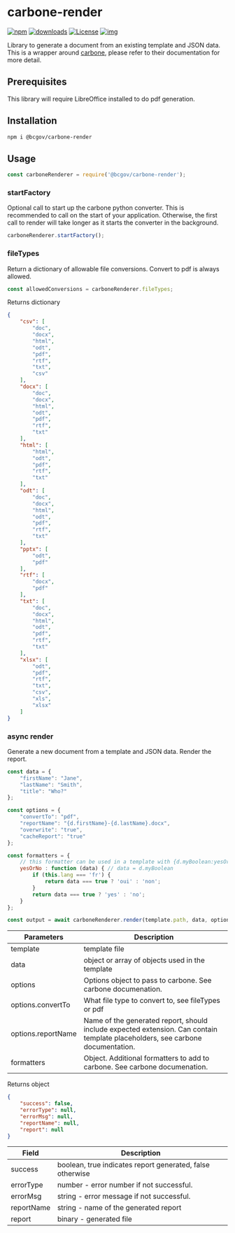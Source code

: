 # carbone-render

[![npm](https://img.shields.io/npm/v/@bcgov/carbone-render.svg)](https://www.npmjs.com/package/@bcgov/carbone-render)
[![downloads](https://img.shields.io/npm/dm/@bcgov/carbone-render.svg)](https://npmcharts.com/compare/@bcgov/carbone-render?minimal=true)
[![License](https://img.shields.io/badge/License-Apache%202.0-blue.svg)](LICENSE)
[![img](https://img.shields.io/badge/Lifecycle-Stable-97ca00)](https://github.com/bcgov/repomountie/blob/master/doc/lifecycle-badges.md)

Library to generate a document from an existing template and JSON data.  This is a wrapper around [carbone](https://carbone.io), please refer to their documentation for more detail.

## Prerequisites

This library will require LibreOffice installed to do pdf generation.

## Installation

```sh
npm i @bcgov/carbone-render
```

## Usage

```js
const carboneRenderer = require('@bcgov/carbone-render');
```

### startFactory

Optional call to start up the carbone python converter.  This is recommended to call on the start of your application. Otherwise, the first call to render will take longer as it starts the converter in the background.

```js
carboneRenderer.startFactory();
```

### fileTypes

Return a dictionary of allowable file conversions.  Convert to pdf is always allowed.

```js
const allowedConversions = carboneRenderer.fileTypes;
```

Returns dictionary

```json
{
    "csv": [
        "doc",
        "docx",
        "html",
        "odt",
        "pdf",
        "rtf",
        "txt",
        "csv"
    ],
    "docx": [
        "doc",
        "docx",
        "html",
        "odt",
        "pdf",
        "rtf",
        "txt"
    ],
    "html": [
        "html",
        "odt",
        "pdf",
        "rtf",
        "txt"
    ],
    "odt": [
        "doc",
        "docx",
        "html",
        "odt",
        "pdf",
        "rtf",
        "txt"
    ],
    "pptx": [
        "odt",
        "pdf"
    ],
    "rtf": [
        "docx",
        "pdf"
    ],
    "txt": [
        "doc",
        "docx",
        "html",
        "odt",
        "pdf",
        "rtf",
        "txt"
    ],
    "xlsx": [
        "odt",
        "pdf",
        "rtf",
        "txt",
        "csv",
        "xls",
        "xlsx"
    ]
}
```

### async render

Generate a new document from a template and JSON data.  Render the report.

```js
const data = {
    "firstName": "Jane",
    "lastName": "Smith",
    "title": "Who?"
};

const options = {
    "convertTo": "pdf",
    "reportName": "{d.firstName}-{d.lastName}.docx",
    "overwrite": "true",
    "cacheReport": "true"
};

const formatters = {
    // this formatter can be used in a template with {d.myBoolean:yesOrNo()}
    yesOrNo : function (data) { // data = d.myBoolean
        if (this.lang === 'fr') {
            return data === true ? 'oui' : 'non';
        }
        return data === true ? 'yes' : 'no';
    }
};

const output = await carboneRenderer.render(template.path, data, options, formatters);
```

| Parameters | Description |
| --- | --- |
| template | template file |
| data | object or array of objects used in the template |
| options | Options object to pass to carbone.  See carbone documenation. |
| options.convertTo | What file type to convert to, see fileTypes or pdf |
| options.reportName | Name of the generated report, should include expected extension. Can contain template placeholders, see carbone documentation. |
| formatters | Object. Additional formatters to add to carbone.  See carbone documenation. |

Returns object

```json
{
    "success": false,
    "errorType": null,
    "errorMsg": null,
    "reportName": null,
    "report": null
}
```

| Field | Description |
| --- | --- |
| success | boolean, true indicates report generated, false otherwise |
| errorType | number - error number if not successful. |
| errorMsg | string - error message if not successful. |
| reportName | string - name of the generated report |
| report | binary - generated file |
